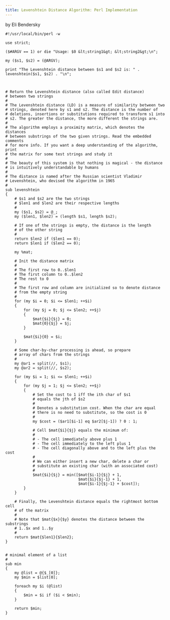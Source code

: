 ```yaml
---
title: Levenshtein Distance Algorithm: Perl Implementation
---
```


by Eli Bendersky

    #!/usr/local/bin/perl -w

    use strict;

    ($#ARGV == 1) or die "Usage: $0 &lt;string1&gt; &lt;string2&gt;\n";

    my ($s1, $s2) = (@ARGV);

    print "The Levenshtein distance between $s1 and $s2 is: " . levenshtein($s1, $s2) . "\n";



    # Return the Levenshtein distance (also called Edit distance)
    # between two strings
    #
    # The Levenshtein distance (LD) is a measure of similarity between two
    # strings, denoted here by s1 and s2. The distance is the number of
    # deletions, insertions or substitutions required to transform s1 into
    # s2. The greater the distance, the more different the strings are.
    #
    # The algorithm employs a proximity matrix, which denotes the distances
    # between substrings of the two given strings. Read the embedded comments
    # for more info. If you want a deep understanding of the algorithm, print
    # the matrix for some test strings and study it
    #
    # The beauty of this system is that nothing is magical - the distance
    # is intuitively understandable by humans
    #
    # The distance is named after the Russian scientist Vladimir
    # Levenshtein, who devised the algorithm in 1965
    #
    sub levenshtein
    {
        # $s1 and $s2 are the two strings
        # $len1 and $len2 are their respective lengths
        #
        my ($s1, $s2) = @_;
        my ($len1, $len2) = (length $s1, length $s2);

        # If one of the strings is empty, the distance is the length
        # of the other string
        #
        return $len2 if ($len1 == 0);
        return $len1 if ($len2 == 0);

        my %mat;

        # Init the distance matrix
        #
        # The first row to 0..$len1
        # The first column to 0..$len2
        # The rest to 0
        #
        # The first row and column are initialized so to denote distance
        # from the empty string
        #
        for (my $i = 0; $i <= $len1; ++$i)
        {
            for (my $j = 0; $j <= $len2; ++$j)
            {
                $mat{$i}{$j} = 0;
                $mat{0}{$j} = $j;
            }

            $mat{$i}{0} = $i;
        }

        # Some char-by-char processing is ahead, so prepare
        # array of chars from the strings
        #
        my @ar1 = split(//, $s1);
        my @ar2 = split(//, $s2);

        for (my $i = 1; $i <= $len1; ++$i)
        {
            for (my $j = 1; $j <= $len2; ++$j)
            {
                # Set the cost to 1 iff the ith char of $s1
                # equals the jth of $s2
                #
                # Denotes a substitution cost. When the char are equal
                # there is no need to substitute, so the cost is 0
                #
                my $cost = ($ar1[$i-1] eq $ar2[$j-1]) ? 0 : 1;

                # Cell $mat{$i}{$j} equals the minimum of:
                #
                # - The cell immediately above plus 1
                # - The cell immediately to the left plus 1
                # - The cell diagonally above and to the left plus the cost
                #
                # We can either insert a new char, delete a char or
                # substitute an existing char (with an associated cost)
                #
                $mat{$i}{$j} = min([$mat{$i-1}{$j} + 1,
                                    $mat{$i}{$j-1} + 1,
                                    $mat{$i-1}{$j-1} + $cost]);
            }
        }

        # Finally, the Levenshtein distance equals the rightmost bottom cell
        # of the matrix
        #
        # Note that $mat{$x}{$y} denotes the distance between the substrings
        # 1..$x and 1..$y
        #
        return $mat{$len1}{$len2};
    }


    # minimal element of a list
    #
    sub min
    {
        my @list = @{$_[0]};
        my $min = $list[0];

        foreach my $i (@list)
        {
            $min = $i if ($i < $min);
        }

        return $min;
    }
